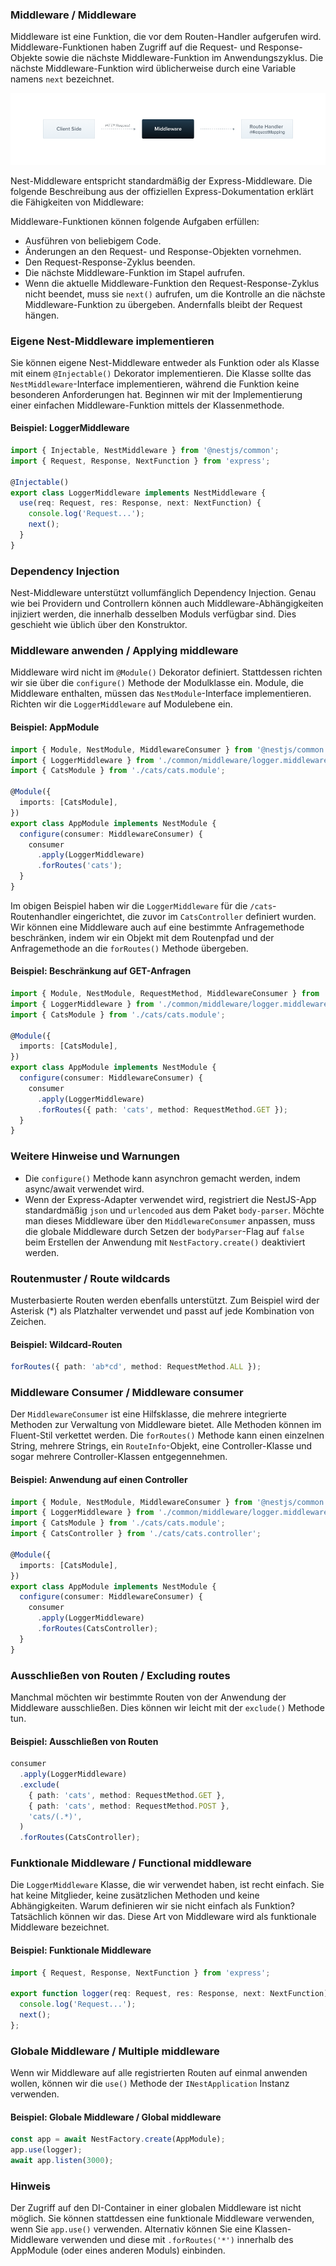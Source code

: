 ### Middleware / Middleware

Middleware ist eine Funktion, die vor dem Routen-Handler aufgerufen wird. Middleware-Funktionen haben Zugriff auf die Request- und Response-Objekte sowie die nächste Middleware-Funktion im Anwendungszyklus. Die nächste Middleware-Funktion wird üblicherweise durch eine Variable namens `next` bezeichnet.

![Middleware](Middlewares_1.png)

Nest-Middleware entspricht standardmäßig der Express-Middleware. Die folgende Beschreibung aus der offiziellen Express-Dokumentation erklärt die Fähigkeiten von Middleware:

Middleware-Funktionen können folgende Aufgaben erfüllen:
- Ausführen von beliebigem Code.
- Änderungen an den Request- und Response-Objekten vornehmen.
- Den Request-Response-Zyklus beenden.
- Die nächste Middleware-Funktion im Stapel aufrufen.
- Wenn die aktuelle Middleware-Funktion den Request-Response-Zyklus nicht beendet, muss sie `next()` aufrufen, um die Kontrolle an die nächste Middleware-Funktion zu übergeben. Andernfalls bleibt der Request hängen.

### Eigene Nest-Middleware implementieren

Sie können eigene Nest-Middleware entweder als Funktion oder als Klasse mit einem `@Injectable()` Dekorator implementieren. Die Klasse sollte das `NestMiddleware`-Interface implementieren, während die Funktion keine besonderen Anforderungen hat. Beginnen wir mit der Implementierung einer einfachen Middleware-Funktion mittels der Klassenmethode.

#### Beispiel: LoggerMiddleware

```typescript
import { Injectable, NestMiddleware } from '@nestjs/common';
import { Request, Response, NextFunction } from 'express';

@Injectable()
export class LoggerMiddleware implements NestMiddleware {
  use(req: Request, res: Response, next: NextFunction) {
    console.log('Request...');
    next();
  }
}
```

### Dependency Injection

Nest-Middleware unterstützt vollumfänglich Dependency Injection. Genau wie bei Providern und Controllern können auch Middleware-Abhängigkeiten injiziert werden, die innerhalb desselben Moduls verfügbar sind. Dies geschieht wie üblich über den Konstruktor.

### Middleware anwenden / Applying middleware

Middleware wird nicht im `@Module()` Dekorator definiert. Stattdessen richten wir sie über die `configure()` Methode der Modulklasse ein. Module, die Middleware enthalten, müssen das `NestModule`-Interface implementieren. Richten wir die `LoggerMiddleware` auf Modulebene ein.

#### Beispiel: AppModule

```typescript
import { Module, NestModule, MiddlewareConsumer } from '@nestjs/common';
import { LoggerMiddleware } from './common/middleware/logger.middleware';
import { CatsModule } from './cats/cats.module';

@Module({
  imports: [CatsModule],
})
export class AppModule implements NestModule {
  configure(consumer: MiddlewareConsumer) {
    consumer
      .apply(LoggerMiddleware)
      .forRoutes('cats');
  }
}
```

Im obigen Beispiel haben wir die `LoggerMiddleware` für die `/cats`-Routenhandler eingerichtet, die zuvor im `CatsController` definiert wurden. Wir können eine Middleware auch auf eine bestimmte Anfragemethode beschränken, indem wir ein Objekt mit dem Routenpfad und der Anfragemethode an die `forRoutes()` Methode übergeben.

#### Beispiel: Beschränkung auf GET-Anfragen

```typescript
import { Module, NestModule, RequestMethod, MiddlewareConsumer } from '@nestjs/common';
import { LoggerMiddleware } from './common/middleware/logger.middleware';
import { CatsModule } from './cats/cats.module';

@Module({
  imports: [CatsModule],
})
export class AppModule implements NestModule {
  configure(consumer: MiddlewareConsumer) {
    consumer
      .apply(LoggerMiddleware)
      .forRoutes({ path: 'cats', method: RequestMethod.GET });
  }
}
```

### Weitere Hinweise und Warnungen

- Die `configure()` Methode kann asynchron gemacht werden, indem async/await verwendet wird.
- Wenn der Express-Adapter verwendet wird, registriert die NestJS-App standardmäßig `json` und `urlencoded` aus dem Paket `body-parser`. Möchte man dieses Middleware über den `MiddlewareConsumer` anpassen, muss die globale Middleware durch Setzen der `bodyParser`-Flag auf `false` beim Erstellen der Anwendung mit `NestFactory.create()` deaktiviert werden.

### Routenmuster / Route wildcards

Musterbasierte Routen werden ebenfalls unterstützt. Zum Beispiel wird der Asterisk (*) als Platzhalter verwendet und passt auf jede Kombination von Zeichen.

#### Beispiel: Wildcard-Routen

```typescript
forRoutes({ path: 'ab*cd', method: RequestMethod.ALL });
```

### Middleware Consumer / Middleware consumer

Der `MiddlewareConsumer` ist eine Hilfsklasse, die mehrere integrierte Methoden zur Verwaltung von Middleware bietet. Alle Methoden können im Fluent-Stil verkettet werden. Die `forRoutes()` Methode kann einen einzelnen String, mehrere Strings, ein `RouteInfo`-Objekt, eine Controller-Klasse und sogar mehrere Controller-Klassen entgegennehmen.

#### Beispiel: Anwendung auf einen Controller

```typescript
import { Module, NestModule, MiddlewareConsumer } from '@nestjs/common';
import { LoggerMiddleware } from './common/middleware/logger.middleware';
import { CatsModule } from './cats/cats.module';
import { CatsController } from './cats/cats.controller';

@Module({
  imports: [CatsModule],
})
export class AppModule implements NestModule {
  configure(consumer: MiddlewareConsumer) {
    consumer
      .apply(LoggerMiddleware)
      .forRoutes(CatsController);
  }
}
```

### Ausschließen von Routen / Excluding routes

Manchmal möchten wir bestimmte Routen von der Anwendung der Middleware ausschließen. Dies können wir leicht mit der `exclude()` Methode tun.

#### Beispiel: Ausschließen von Routen

```typescript
consumer
  .apply(LoggerMiddleware)
  .exclude(
    { path: 'cats', method: RequestMethod.GET },
    { path: 'cats', method: RequestMethod.POST },
    'cats/(.*)',
  )
  .forRoutes(CatsController);
```

### Funktionale Middleware / Functional middleware

Die `LoggerMiddleware` Klasse, die wir verwendet haben, ist recht einfach. Sie hat keine Mitglieder, keine zusätzlichen Methoden und keine Abhängigkeiten. Warum definieren wir sie nicht einfach als Funktion? Tatsächlich können wir das. Diese Art von Middleware wird als funktionale Middleware bezeichnet.

#### Beispiel: Funktionale Middleware

```typescript
import { Request, Response, NextFunction } from 'express';

export function logger(req: Request, res: Response, next: NextFunction) {
  console.log('Request...');
  next();
};
```

### Globale Middleware / Multiple middleware

Wenn wir Middleware auf alle registrierten Routen auf einmal anwenden wollen, können wir die `use()` Methode der `INestApplication` Instanz verwenden.

#### Beispiel: Globale Middleware / Global middleware

```typescript
const app = await NestFactory.create(AppModule);
app.use(logger);
await app.listen(3000);
```

### Hinweis

Der Zugriff auf den DI-Container in einer globalen Middleware ist nicht möglich. Sie können stattdessen eine funktionale Middleware verwenden, wenn Sie `app.use()` verwenden. Alternativ können Sie eine Klassen-Middleware verwenden und diese mit `.forRoutes('*')` innerhalb des AppModule (oder eines anderen Moduls) einbinden.

